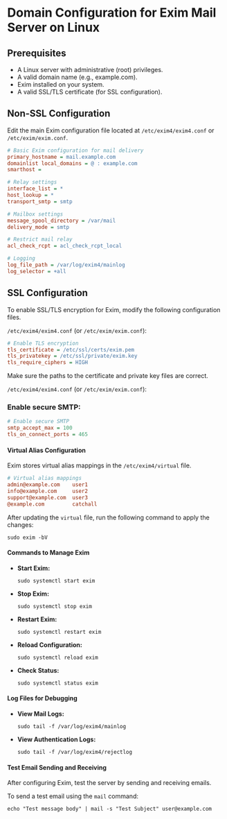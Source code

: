 # Domain Configuration for Exim Mail Server on Linux

## Prerequisites
- A Linux server with administrative (root) privileges.
- A valid domain name (e.g., example.com).
- Exim installed on your system.
- A valid SSL/TLS certificate (for SSL configuration).

## Non-SSL Configuration
Edit the main Exim configuration file located at `/etc/exim4/exim4.conf` or `/etc/exim/exim.conf`.

```ini
# Basic Exim configuration for mail delivery
primary_hostname = mail.example.com
domainlist local_domains = @ : example.com
smarthost = 

# Relay settings
interface_list = *
host_lookup = *
transport_smtp = smtp

# Mailbox settings
message_spool_directory = /var/mail
delivery_mode = smtp

# Restrict mail relay
acl_check_rcpt = acl_check_rcpt_local

# Logging
log_file_path = /var/log/exim4/mainlog
log_selector = +all
``` 

## SSL Configuration

To enable SSL/TLS encryption for Exim, modify the following configuration files.

`/etc/exim4/exim4.conf` (or `/etc/exim/exim.conf`):

```ini
# Enable TLS encryption
tls_certificate = /etc/ssl/certs/exim.pem
tls_privatekey = /etc/ssl/private/exim.key
tls_require_ciphers = HIGH
``` 

Make sure the paths to the certificate and private key files are correct.

`/etc/exim4/exim4.conf` (or `/etc/exim/exim.conf`):

### Enable secure SMTP:

```ini
# Enable secure SMTP
smtp_accept_max = 100
tls_on_connect_ports = 465
```

#### Virtual Alias Configuration

Exim stores virtual alias mappings in the `/etc/exim4/virtual` file.

```ini
# Virtual alias mappings
admin@example.com    user1
info@example.com     user2
support@example.com  user3
@example.com         catchall
```

After updating the `virtual` file, run the following command to apply the changes:

```shell
sudo exim -bV
```

#### Commands to Manage Exim

- **Start Exim:**
  ```shell
  sudo systemctl start exim
  ```
- **Stop Exim:**
  ```shell
  sudo systemctl stop exim
  ```
- **Restart Exim:**
  ```shell
  sudo systemctl restart exim
  ```
- **Reload Configuration:**
  ```shell
  sudo systemctl reload exim
  ```
- **Check Status:**
  ```shell
  sudo systemctl status exim
  ```

#### Log Files for Debugging

- **View Mail Logs:**
  ```shell
  sudo tail -f /var/log/exim4/mainlog
  ```
- **View Authentication Logs:**
  ```shell
  sudo tail -f /var/log/exim4/rejectlog
  ```

#### Test Email Sending and Receiving

After configuring Exim, test the server by sending and receiving emails.

To send a test email using the `mail` command:

  ```shell
  echo "Test message body" | mail -s "Test Subject" user@example.com
  ```